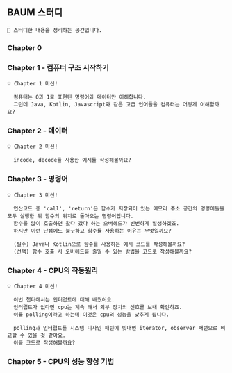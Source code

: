 ## BAUM 스터디

```
👋 스터디한 내용을 정리하는 공간입니다.
```

### Chapter 0

### Chapter 1 - 컴퓨터 구조 시작하기

```
💡 Chapter 1 미션!

  컴퓨터는 0과 1로 표현된 명령어와 데이터만 이해합니다.
  그런데 Java, Kotlin, Javascript와 같은 고급 언어들을 컴퓨터는 어떻게 이해할까요?
```

### Chapter 2 - 데이터

```
💡 Chapter 2 미션!

  incode, decode를 사용한 예시를 작성해볼까요?
```

### Chapter 3 - 명령어

```
💡 Chapter 3 미션!

  연산코드 중 'call', 'return'은 함수가 저장되어 있는 메모리 주소 공간의 명령어들을 모두 실행한 뒤 함수의 위치로 돌아오는 명령어입니다.
  함수를 많이 호출하면 왔다 갔다 하는 오버헤드가 빈번하게 발생하겠죠.
  하지만 이런 단점에도 불구하고 함수를 사용하는 이유는 무엇일까요?
  
  (필수) Java나 Kotlin으로 함수를 사용하는 예시 코드를 작성해볼까요? 
  (선택) 함수 호출 시 오버헤드를 줄일 수 있는 방법을 코드로 작성해볼까요? 
```

### Chapter 4 - CPU의 작동원리

```
💡 Chapter 4 미션!

  이번 챕터에서는 인터럽트에 대해 배웠어요. 
  인터럽트가 없다면 cpu는 계속 해서 외부 장치의 신호를 보내 확인하죠.
  이를 polling이라고 하는데 이것은 cpu의 성능을 낮추게 됩니다.
  
  polling과 인터럽트를 시스템 디자인 패턴에 빗대면 iterator, observer 패턴으로 비교할 수 있을 것 같아요.
  이를 코드로 작성해볼까요?
```

### Chapter 5 - CPU의 성능 향상 기법